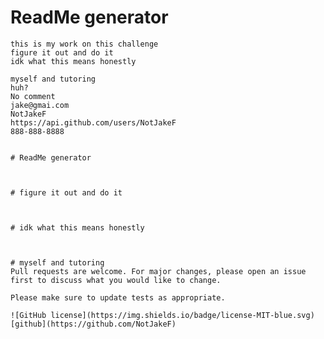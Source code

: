 # ReadMe generator

    this is my work on this challenge
    figure it out and do it
    idk what this means honestly

    myself and tutoring
    huh?
    No comment
    jake@gmai.com
    NotJakeF
    https://api.github.com/users/NotJakeF
    888-888-8888


    # ReadMe generator

   
    
    # figure it out and do it
    
   
    
    # idk what this means honestly
    
   
    
    # myself and tutoring
    Pull requests are welcome. For major changes, please open an issue first to discuss what you would like to change.
    
    Please make sure to update tests as appropriate.
    
    ![GitHub license](https://img.shields.io/badge/license-MIT-blue.svg)
    [github](https://github.com/NotJakeF)


  
